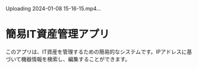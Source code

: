 


Uploading 2024-01-08 15-16-15.mp4…


# 簡易IT資産管理アプリ

このアプリは、IT資産を管理するための簡易的なシステムです。IPアドレスに基づいて機器情報を検索し、編集することができます。
